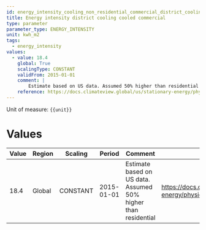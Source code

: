 ```yaml
---
id: energy_intensity_cooling_non_residential_commercial_district_cooling
title: Energy intensity district cooling cooled commercial
type: parameter
parameter_type: ENERGY_INTENSITY
unit: kwh_m2
tags:
  - energy_intensity
values:
  - value: 18.4
    global: True
    scalingType: CONSTANT
    validFrom: 2015-01-01
    comment: |
        Estimate based on US data. Assumed 50% higher than residential
    reference: https://docs.climateview.global/us/stationary-energy/physical-data/districtcooling/
---
```



Unit of measure: `{{unit}}`


# Values


| Value | Region | Scaling | Period | Comment | Reference |
|-------|--------|---------|--------|---------|-----------|
| 18.4 | Global | CONSTANT | 2015-01-01 | Estimate based on US data. Assumed 50% higher than residential | https://docs.climateview.global/us/stationary-energy/physical-data/districtcooling/ |


